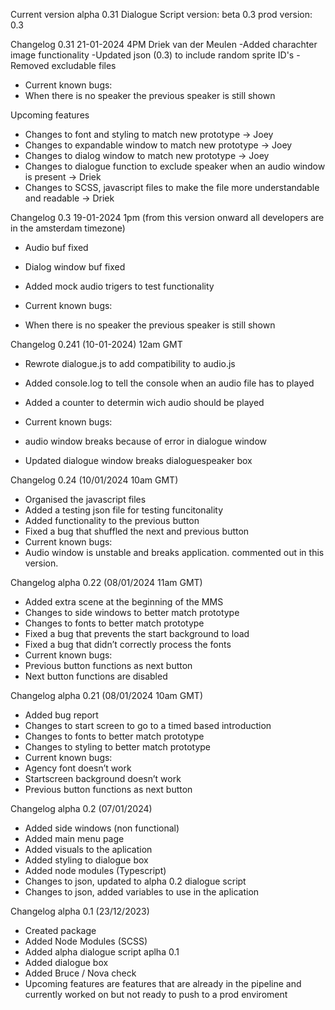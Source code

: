 Current version alpha 0.31 Dialogue Script version: beta 0.3 prod version: 0.3

Changelog 0.31 21-01-2024 4PM Driek van der Meulen
-Added charachter image functionality
-Updated json (0.3) to include random sprite ID's
-Removed excludable files

- Current known bugs:
- When there is no speaker the previous speaker is still shown

Upcoming features

- Changes to font and styling to match new prototype -> Joey
- Changes to expandable window to match new prototype -> Joey
- Changes to dialog window to match new prototype -> Joey
- Changes to dialogue function to exclude speaker when an audio window is present -> Driek
- Changes to SCSS, javascript files to make the file more understandable and readable -> Driek

Changelog 0.3 19-01-2024 1pm (from this version onward all developers are in the amsterdam timezone)

- Audio buf fixed
- Dialog window buf fixed
- Added mock audio trigers to test functionality

- Current known bugs:
- When there is no speaker the previous speaker is still shown

Changelog 0.241 (10-01-2024) 12am GMT

- Rewrote dialogue.js to add compatibility to audio.js
- Added console.log to tell the console when an audio file has to played
- Added a counter to determin wich audio should be played

- Current known bugs:
- audio window breaks because of error in dialogue window
- Updated dialogue window breaks dialoguespeaker box

Changelog 0.24 (10/01/2024 10am GMT)

- Organised the javascript files
- Added a testing json file for testing funcitonality
- Added functionality to the previous button
- Fixed a bug that shuffled the next and previous button
- Current known bugs:
- Audio window is unstable and breaks application. commented out in this version.

Changelog alpha 0.22 (08/01/2024 11am GMT)

- Added extra scene at the beginning of the MMS
- Changes to side windows to better match prototype
- Changes to fonts to better match prototype
- Fixed a bug that prevents the start background to load
- Fixed a bug that didn’t correctly process the fonts
- Current known bugs:
- Previous button functions as next button
- Next button functions are disabled

Changelog alpha 0.21 (08/01/2024 10am GMT)

- Added bug report
- Changes to start screen to go to a timed based introduction
- Changes to fonts to better match prototype
- Changes to styling to better match prototype
- Current known bugs:
- Agency font doesn’t work
- Startscreen background doesn’t work
- Previous button functions as next button

Changelog alpha 0.2 (07/01/2024)

- Added side windows (non functional)
- Added main menu page
- Added visuals to the aplication
- Added styling to dialogue box
- Added node modules (Typescript)
- Changes to json, updated to alpha 0.2 dialogue script
- Changes to json, added variables to use in the aplication

Changelog alpha 0.1 (23/12/2023)

- Created package
- Added Node Modules (SCSS)
- Added alpha dialogue script aplha 0.1
- Added dialogue box
- Added Bruce / Nova check
- Upcoming features are features that are already in the pipeline and currently worked on but not ready to push to a prod enviroment
